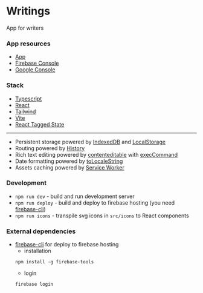 # Writings

App for writers

### App resources

-   [App](https://writings-1.web.app)
-   [Firebase Console](https://console.firebase.google.com/project/writings-1/overview)
-   [Google Console](https://console.developers.google.com/apis/dashboard?project=writings-1)

### Stack

-   [Typescript](https://www.typescriptlang.org/)
-   [React](https://reactjs.org/)
-   [Tailwind](https://tailwindcss.com/)
-   [Vite](https://vitejs.dev/)
-   [React Tagged State](https://github.com/oleggrishechkin/react-tagged-state)

---

-   Persistent storage powered by [IndexedDB](https://developer.mozilla.org/en-US/docs/Web/API/IndexedDB_API) and [LocalStorage](https://developer.mozilla.org/ru/docs/Web/API/Window/localStorage)
-   Routing powered by [History](https://developer.mozilla.org/en-US/docs/Web/API/History_API)
-   Rich text editing powered by [contenteditable](https://developer.mozilla.org/en-US/docs/Web/HTML/Global_attributes/contenteditable) with [execCommand](https://developer.mozilla.org/en-US/docs/Web/API/Document/execCommand)
-   Date formatting powered by [toLocaleString](https://developer.mozilla.org/en-US/docs/Web/JavaScript/Reference/Global_Objects/Date/toLocaleString)
-   Assets caching powered by [Service Worker](https://developer.mozilla.org/en-US/docs/Web/API/Service_Worker_API)

### Development

-   `npm run dev` - build and run development server
-   `npm run deploy` - build and deploy to firebase hosting (you need [firebase-cli](https://firebase.google.com/docs/cli#mac-linux-npm))
-   `npm run icons` - transpile svg icons in `src/icons` to React components

### External dependencies

-   [firebase-cli](https://firebase.google.com/docs/cli#mac-linux-npm) for deploy to firebase hosting
    -   installation
    ```
    npm install -g firebase-tools
    ```
    -   login
    ```
    firebase login
    ```
